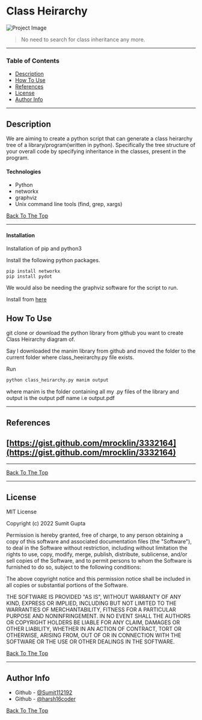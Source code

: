 # Class Heirarchy
![Project Image](https://drive.google.com/uc?export=view&id=13Cl93PVsPoi9rbEjCWrvqa-aiE9_tr0e)

> No need to search for class inheritance any more.
---

### Table of Contents

- [Description](#description)
- [How To Use](#how-to-use)
- [References](#references)
- [License](#license)
- [Author Info](#author-info)

---

## Description
We are aiming to create a python script that can generate a class heirarchy tree of a library/program(written in python). Specifically the tree structure of your overall code by specifying inheritance in the classes, present in the program. 


#### Technologies

- Python
- networkx
- graphviz
- Unix command line tools (find, grep, xargs)

[Back To The Top](#read-me-template)

---


#### Installation
Installation of pip and python3

Install the following python packages.
```pip
pip install networkx
pip install pydot
```
We would also be needing the graphviz software for the script to run.

Install from [here](https://graphviz.org/download/)
## How To Use
git clone or download the python library from github you want to create Class Heirarchy diagram of.

Say I downloaded the manim library from github and moved the folder to the current folder where class_heeirarchy.py file exists.

Run
```bash
python class_heirarchy.py manim output
```
where manim is the folder containing all my .py files of the library and output is the output pdf name i.e output.pdf



---

## References
[https://gist.github.com/mrocklin/3332164](https://gist.github.com/mrocklin/3332164)
---
<!-- [latex code](https://www.overleaf.com/read/qbjntfvhgkqk) -->
---
[Back To The Top](#read-me-template)

---

## License

MIT License

Copyright (c) 2022 Sumit Gupta

Permission is hereby granted, free of charge, to any person obtaining a copy
of this software and associated documentation files (the "Software"), to deal
in the Software without restriction, including without limitation the rights
to use, copy, modify, merge, publish, distribute, sublicense, and/or sell
copies of the Software, and to permit persons to whom the Software is
furnished to do so, subject to the following conditions:

The above copyright notice and this permission notice shall be included in all
copies or substantial portions of the Software.

THE SOFTWARE IS PROVIDED "AS IS", WITHOUT WARRANTY OF ANY KIND, EXPRESS OR
IMPLIED, INCLUDING BUT NOT LIMITED TO THE WARRANTIES OF MERCHANTABILITY,
FITNESS FOR A PARTICULAR PURPOSE AND NONINFRINGEMENT. IN NO EVENT SHALL THE
AUTHORS OR COPYRIGHT HOLDERS BE LIABLE FOR ANY CLAIM, DAMAGES OR OTHER
LIABILITY, WHETHER IN AN ACTION OF CONTRACT, TORT OR OTHERWISE, ARISING FROM,
OUT OF OR IN CONNECTION WITH THE SOFTWARE OR THE USE OR OTHER DEALINGS IN THE
SOFTWARE.

[Back To The Top](#read-me-template)

---

## Author Info

- Github - [@Sumit112192](https://github.com/Sumit112192)
- Github - [@harsh16coder](https://github.com/harsh16coder)

[Back To The Top](#read-me-template)


